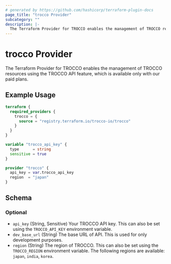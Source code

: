 ```yaml
---
# generated by https://github.com/hashicorp/terraform-plugin-docs
page_title: "trocco Provider"
subcategory: ""
description: |-
  The Terraform Provider for TROCCO enables the management of TROCCO resources using the TROCCO API feature, which is available only with our paid plans.
---
```


# trocco Provider

The Terraform Provider for TROCCO enables the management of TROCCO resources using the TROCCO API feature, which is available only with our paid plans.

## Example Usage

```terraform
terraform {
  required_providers {
    trocco = {
      source = "registry.terraform.io/trocco-io/trocco"
    }
  }
}

variable "trocco_api_key" {
  type      = string
  sensitive = true
}

provider "trocco" {
  api_key = var.trocco_api_key
  region  = "japan"
}
```

<!-- schema generated by tfplugindocs -->
## Schema

### Optional

- `api_key` (String, Sensitive) Your TROCCO API key. This can also be set using the `TROCCO_API_KEY` environment variable.
- `dev_base_url` (String) The base URL of API. This is used for only development purposes.
- `region` (String) The region of TROCCO. This can also be set using the `TROCCO_REGION` environment variable. The following regions are available: `japan`, `india`, `korea`.
